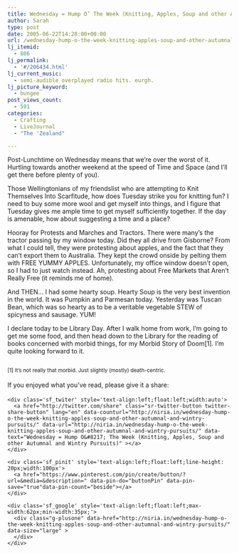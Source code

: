 ```yaml
---
title: Wednesday = Hump O’ The Week (Knitting, Apples, Soup and other Autumnal and Wintry Pursuits)
author: Sarah
type: post
date: 2005-06-22T14:28:00+00:00
url: /wednesday-hump-o-the-week-knitting-apples-soup-and-other-autumnal-and-wintry-pursuits/
lj_itemid:
  - 806
lj_permalink:
  - '#/206434.html'
lj_current_music:
  - semi-audible overplayed radio hits. eurgh.
lj_picture_keyword:
  - bungee
post_views_count:
  - 591
categories:
  - Crafting
  - LiveJournal
  - "The 'Zealand"

---
```

<div id="fb-root">
</div>

Post-Lunchtime on Wednesday means that we&#8217;re over the worst of it. Hurtling towards another weekend at the speed of Time and Space (and I&#8217;ll get there before plenty of you).

Those Wellingtonians of my friendslist who are attempting to Knit Themselves Into Scarfitude, how does Tuesday strike you for knitting fun? I need to buy some more wool and get myself into things, and I figure that Tuesday gives me ample time to get myself sufficiently together. If the day is amenable, how about suggesting a time and a place?

Hooray for Protests and Marches and Tractors. There were many&#8217;s the tractor passing by my window today. Did they all drive from Gisborne? From what I could tell, they were protesting about apples, and the fact that they can&#8217;t export them to Australia. They kept the crowd onside by pelting them with FREE YUMMY APPLES. Unfortunately, my office window doesn&#8217;t open, so I had to just watch instead. Ah, protesting about Free Markets that Aren&#8217;t Really Free (it reminds me of home).

And THEN&#8230; I had some hearty soup. Hearty Soup is the very best invention in the world. It was Pumpkin and Parmesan today. Yesterday was Tuscan Bean, which was so hearty as to be a veritable vegetable STEW of spicyness and sausage. YUM!

I declare today to be Library Day. After I walk home from work, I&#8217;m going to get me some food, and then head down to the Library for the reading of books concerned with morbid things, for my Morbid Story of Doom[1]. I&#8217;m quite looking forward to it.

<small><br /> [1] It&#8217;s not really that morbid. Just slightly (mostly) death-centric.</small>

<div class='sfsi_Sicons' style='width: 100%; display: inline-block; vertical-align: middle; text-align:left'>
  <div style='margin:0px 8px 0px 0px; line-height: 24px'>
    <span>If you enjoyed what you've read, please give it a share:</span>
  </div>
  
  <div class='sfsi_socialwpr'>
    <div class='sf_fb' style='text-align:left;width:125px'>
      <div class="fb-like" href="http://niria.in/wednesday-hump-o-the-week-knitting-apples-soup-and-other-autumnal-and-wintry-pursuits/" width="180" send="false" showfaces="false"  action="like" data-share="true"data-layout="button_count" >
      </div>
    </div>
    
    <div class='sf_twiter' style='text-align:left;float:left;width:auto'>
      <a href="http://twitter.com/share" class="sr-twitter-button twitter-share-button" lang="en" data-counturl="http://niria.in/wednesday-hump-o-the-week-knitting-apples-soup-and-other-autumnal-and-wintry-pursuits/" data-url="http://niria.in/wednesday-hump-o-the-week-knitting-apples-soup-and-other-autumnal-and-wintry-pursuits/" data-text="Wednesday = Hump O&#8217; The Week (Knitting, Apples, Soup and other Autumnal and Wintry Pursuits)" ></a>
    </div>
    
    <div class='sf_pinit' style='text-align:left;float:left;line-height: 20px;width:100px'>
      <a href="https://www.pinterest.com/pin/create/button/?url=&media=&description=" data-pin-do="buttonPin" data-pin-save="true"data-pin-count="beside"></a>
    </div>
    
    <div class='sf_google' style='text-align:left;float:left;max-width:62px;min-width:35px;'>
      <div class="g-plusone" data-href="http://niria.in/wednesday-hump-o-the-week-knitting-apples-soup-and-other-autumnal-and-wintry-pursuits/" data-size="large" >
      </div>
    </div>
  </div>
</div>